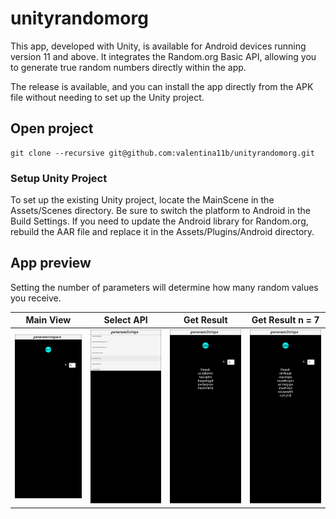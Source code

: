 # unityrandomorg
 
This app, developed with Unity, is available for Android devices running version 11 and above. It integrates the Random.org Basic API, allowing you to generate true random numbers directly within the app.

The release is available, and you can install the app directly from the APK file without needing to set up the Unity project.

## Open project  
```shell
git clone --recursive git@github.com:valentina11b/unityrandomorg.git
```

### Setup Unity Project

To set up the existing Unity project, locate the MainScene in the Assets/Scenes directory. Be sure to switch the platform to Android in the Build Settings. If you need to update the Android library for Random.org, rebuild the AAR file and replace it in the Assets/Plugins/Android directory.

## App preview
Setting the number of parameters will determine how many random values you receive.

Main View                  |      Select API       |  Get Result               |  Get Result n = 7
:-------------------------:|:---------------------:|:-------------------------:|:-------------------------:
![](images/app_0.jpg)      | ![](images/app_1.jpg) |   ![](images/app_2.jpg)   |   ![](images/app_3.jpg)  
